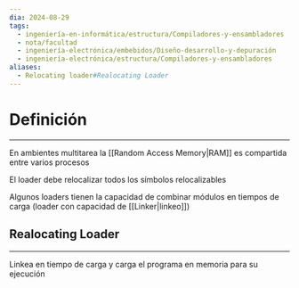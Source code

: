 ```yaml
---
dia: 2024-08-29
tags:
  - ingeniería-en-informática/estructura/Compiladores-y-ensambladores
  - nota/facultad
  - ingeniería-electrónica/embebidos/Diseño-desarrollo-y-depuración
  - ingeniería-electrónica/estructura/Compiladores-y-ensambladores
aliases:
  - Relocating loader#Realocating Loader
---
```

# Definición
---
En ambientes multitarea la [[Random Access Memory|RAM]] es compartida entre varios procesos

El loader debe relocalizar todos los símbolos relocalizables

Algunos loaders tienen la capacidad de combinar módulos en tiempos de carga (loader con capacidad de [[Linker|linkeo]])

## Realocating Loader
---
Linkea en tiempo de carga y carga el programa en memoria para su ejecución
